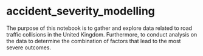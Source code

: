 # accident_severity_modelling
The purpose of this notebook is to gather and explore data related to road traffic collisions in the United Kingdom.  Furthermore, to conduct analysis on the data to determine the combination of factors that lead to the most severe outcomes.
